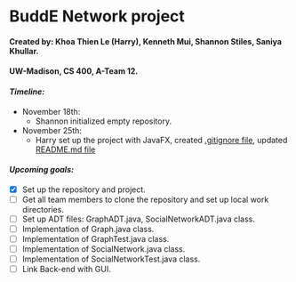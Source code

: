 # BuddE Network project
#### Created by: Khoa Thien Le (Harry), Kenneth Mui, Shannon Stiles, Saniya Khullar.
#### UW-Madison, CS 400, A-Team 12.

#### ***Timeline:***
- November 18th:
  + Shannon initialized empty repository.
- November 25th:
  + Harry set up the project with JavaFX, created [.gitignore file](.gitignore), updated [README.md file](README.md)

#### ***Upcoming goals:***
- [X] Set up the repository and project.
- [ ] Get all team members to clone the repository and set up local work directories.
- [ ] Set up ADT files: GraphADT.java, SocialNetworkADT.java class.
- [ ] Implementation of Graph.java class.
- [ ] Implementation of GraphTest.java class.
- [ ] Implementation of SocialNetwork.java class.
- [ ] Implementation of SocialNetworkTest.java class.
- [ ] Link Back-end with GUI.
